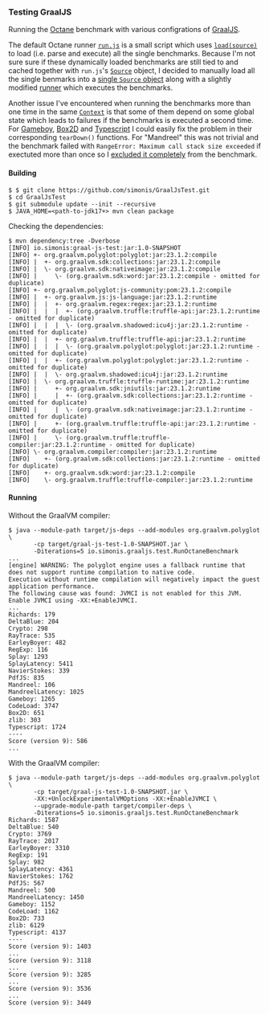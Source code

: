 ### Testing GraalJS

Running the [Octane](https://github.com/chromium/octane) benchmark with various configrations of [GraalJS](https://github.com/oracle/graaljs).

The default Octane runner [`run.js`](https://github.com/chromium/octane/blob/570ad1ccfe86e3eecba0636c8f932ac08edec517/run.js) is a small script which uses [`load(source)`](https://github.com/oracle/graaljs/blob/master/docs/user/JavaScriptCompatibility.md#loadsource) to load (i.e. parse and execute) all the single benchmarks. Because I'm not sure sure if these dynamically loaded benchmarks are still tied to and cached together with `run.js`'s [`Source`](https://www.graalvm.org/sdk/javadoc/org/graalvm/polyglot/Source.html) object, I decided to manually load all the single benmarks into a [single `Source` object]() along with a slightly modified [runner]() which executes the benchmarks.

Another issue I've encountered when running the benchmarks more than one time in the same [`Context`](https://www.graalvm.org/sdk/javadoc/org/graalvm/polyglot/Context.html) is that some of them depend on some global state which leads to failures if the benchmarks is executed a second time. For [Gameboy](), [Box2D]() and [Typescript]() I could easily fix the problem in their corresponding `tearDown()` functions. For "Mandreel" this was not trivial and the benchmark failed with `RangeError: Maximum call stack size exceeded` if exectuted more than once so I [excluded it completely]() from the benchmark.

#### Building

```
$ $ git clone https://github.com/simonis/GraalJsTest.git
$ cd GraalJsTest
$ git submodule update --init --recursive
$ JAVA_HOME=<path-to-jdk17+> mvn clean package
```

Checking the dependencies:
```
$ mvn dependency:tree -Dverbose
[INFO] io.simonis:graal-js-test:jar:1.0-SNAPSHOT
[INFO] +- org.graalvm.polyglot:polyglot:jar:23.1.2:compile
[INFO] |  +- org.graalvm.sdk:collections:jar:23.1.2:compile
[INFO] |  \- org.graalvm.sdk:nativeimage:jar:23.1.2:compile
[INFO] |     \- (org.graalvm.sdk:word:jar:23.1.2:compile - omitted for duplicate)
[INFO] +- org.graalvm.polyglot:js-community:pom:23.1.2:compile
[INFO] |  +- org.graalvm.js:js-language:jar:23.1.2:runtime
[INFO] |  |  +- org.graalvm.regex:regex:jar:23.1.2:runtime
[INFO] |  |  |  +- (org.graalvm.truffle:truffle-api:jar:23.1.2:runtime - omitted for duplicate)
[INFO] |  |  |  \- (org.graalvm.shadowed:icu4j:jar:23.1.2:runtime - omitted for duplicate)
[INFO] |  |  +- org.graalvm.truffle:truffle-api:jar:23.1.2:runtime
[INFO] |  |  |  \- (org.graalvm.polyglot:polyglot:jar:23.1.2:runtime - omitted for duplicate)
[INFO] |  |  +- (org.graalvm.polyglot:polyglot:jar:23.1.2:runtime - omitted for duplicate)
[INFO] |  |  \- org.graalvm.shadowed:icu4j:jar:23.1.2:runtime
[INFO] |  \- org.graalvm.truffle:truffle-runtime:jar:23.1.2:runtime
[INFO] |     +- org.graalvm.sdk:jniutils:jar:23.1.2:runtime
[INFO] |     |  +- (org.graalvm.sdk:collections:jar:23.1.2:runtime - omitted for duplicate)
[INFO] |     |  \- (org.graalvm.sdk:nativeimage:jar:23.1.2:runtime - omitted for duplicate)
[INFO] |     +- (org.graalvm.truffle:truffle-api:jar:23.1.2:runtime - omitted for duplicate)
[INFO] |     \- (org.graalvm.truffle:truffle-compiler:jar:23.1.2:runtime - omitted for duplicate)
[INFO] \- org.graalvm.compiler:compiler:jar:23.1.2:runtime
[INFO]    +- (org.graalvm.sdk:collections:jar:23.1.2:runtime - omitted for duplicate)
[INFO]    +- org.graalvm.sdk:word:jar:23.1.2:compile
[INFO]    \- org.graalvm.truffle:truffle-compiler:jar:23.1.2:runtime
```

#### Running

Without the GraalVM compiler:
```
$ java --module-path target/js-deps --add-modules org.graalvm.polyglot \
       -cp target/graal-js-test-1.0-SNAPSHOT.jar \
       -Diterations=5 io.simonis.graaljs.test.RunOctaneBenchmark
...
[engine] WARNING: The polyglot engine uses a fallback runtime that does not support runtime compilation to native code.
Execution without runtime compilation will negatively impact the guest application performance.
The following cause was found: JVMCI is not enabled for this JVM. Enable JVMCI using -XX:+EnableJVMCI.
...
Richards: 179
DeltaBlue: 204
Crypto: 298
RayTrace: 535
EarleyBoyer: 482
RegExp: 116
Splay: 1293
SplayLatency: 5411
NavierStokes: 339
PdfJS: 835
Mandreel: 106
MandreelLatency: 1025
Gameboy: 1265
CodeLoad: 3747
Box2D: 651
zlib: 303
Typescript: 1724
----
Score (version 9): 586
...
```

With the GraalVM compiler:
```
$ java --module-path target/js-deps --add-modules org.graalvm.polyglot \
       -cp target/graal-js-test-1.0-SNAPSHOT.jar \
       -XX:+UnlockExperimentalVMOptions -XX:+EnableJVMCI \
       --upgrade-module-path target/compiler-deps \
       -Diterations=5 io.simonis.graaljs.test.RunOctaneBenchmark
Richards: 1587
DeltaBlue: 540
Crypto: 3769
RayTrace: 2017
EarleyBoyer: 3310
RegExp: 191
Splay: 982
SplayLatency: 4361
NavierStokes: 1762
PdfJS: 567
Mandreel: 500
MandreelLatency: 1450
Gameboy: 1152
CodeLoad: 1162
Box2D: 733
zlib: 6129
Typescript: 4137
----
Score (version 9): 1403
...
Score (version 9): 3118
...
Score (version 9): 3285
...
Score (version 9): 3536
...
Score (version 9): 3449
```

